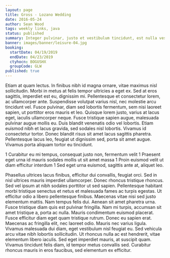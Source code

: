 ```yaml
---
layout: page
title: Gross - Lozano Wedding
date: 2016-05-24
author: Sean Wood
tags: weekly links, java
status: published
summary: Integer pulvinar, justo et vestibulum tincidunt, est nulla vestibulum.
banner: images/banner/leisure-04.jpg
booking:
  startDate: 04/19/2019
  endDate: 04/23/2019
  ctyhocn: BOGUSHX
  groupCode: GLW
published: true
---
```

Etiam at quam lectus. In finibus nibh id magna ornare, vitae maximus nisl sollicitudin. Morbi in metus at felis tempor ultricies a eget ex. Sed at eros sagittis, imperdiet est eu, dignissim mi. Pellentesque et consectetur lorem, ac ullamcorper ante. Suspendisse volutpat varius nisl, nec molestie arcu tincidunt vel. Fusce pulvinar, diam sed lobortis fermentum, sem nisi laoreet sapien, ut porttitor eros mauris et leo. Quisque lorem justo, varius at lacus eget, iaculis ullamcorper neque. Fusce tristique sapien augue, malesuada pulvinar augue mollis eu. Duis blandit venenatis odio vel lobortis. Etiam euismod nibh et lacus gravida, sed sodales nisl lobortis. Vivamus id consectetur tortor. Donec blandit risus sit amet lacus sagittis pharetra. Pellentesque lacus leo, feugiat ut dignissim sed, porta sit amet augue. Vivamus porta aliquam tortor eu tincidunt.

1 Curabitur eu mi tempus, consequat justo non, fermentum velit
1 Praesent eget urna id mauris sodales mollis ut sit amet massa
1 Proin euismod velit ut diam efficitur interdum
1 Sed eget urna euismod, sagittis ante at, aliquet leo.

Phasellus ultrices lacus finibus, efficitur dui convallis, feugiat orci. Sed in nisl ultrices mauris imperdiet ullamcorper. Donec rhoncus tristique rhoncus. Sed vel ipsum at nibh sodales porttitor ut sed sapien. Pellentesque habitant morbi tristique senectus et netus et malesuada fames ac turpis egestas. Ut efficitur odio a libero pellentesque finibus. Maecenas vitae nisi sed justo elementum mattis. Nam tempus felis dui.
Aenean sit amet pharetra urna. Fusce tristique diam quis est pulvinar fringilla. Nam mi turpis, accumsan sit amet tristique a, porta ac nulla. Mauris condimentum euismod placerat. Fusce efficitur diam eget quam tristique rutrum. Donec eu sapien erat. Maecenas ac fringilla elit, nec laoreet odio. Mauris nec varius ligula. Vivamus malesuada dui diam, eget vestibulum nisl feugiat eu. Sed vehicula arcu vitae nibh lobortis sollicitudin. Ut rhoncus nulla ac est hendrerit, vitae elementum libero iaculis. Sed eget imperdiet mauris, at suscipit quam. Vivamus tincidunt felis diam, id tempor metus convallis sed. Curabitur rhoncus mauris in eros faucibus, sed elementum ex efficitur.
